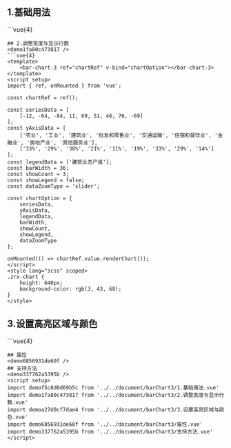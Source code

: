 ## 1.基础用法
<demof5c8d0d69b5c />
```vue{4}
<template>
    <bar-chart-3 ref="chartRef" v-bind="chartOption"></bar-chart-3>
</template>
<script setup>
import { ref, onMounted } from 'vue';

const chartRef = ref();

const seriesData = [
    [-12, -64, -84, 11, 69, 51, 46, 76, -69],
    [87, 29, -80, -66, 21, -23, 88, 9, -9]
];
const yAxisData = [
    ['农业', '工业', '建筑业', '批发和零售业', '交通运输', '住宿和餐饮业', '金融业', '房地产业', '其他服务业'],
    ['33%', '29%', '38%', '21%', '11%', '19%', '33%', '29%', '14%']
];
const legendData = ['建筑业总产值', '前20名产值'];
const chartOption = {
    seriesData,
    yAxisData,
    legendData,
    showCount: 3
};

onMounted(() => chartRef.value.renderChart());
</script>
<style lang="scss" scoped>
.zrx-chart {
    height: 640px;
    background-color: rgb(3, 43, 68);
}
</style>
```
## 2.调整宽度与显示行数
<demo1fa80c473817 />
```vue{4}
<template>
    <bar-chart-3 ref="chartRef" v-bind="chartOption"></bar-chart-3>
</template>
<script setup>
import { ref, onMounted } from 'vue';

const chartRef = ref();

const seriesData = [
    [-12, -64, -84, 11, 69, 51, 46, 76, -69]
];
const yAxisData = [
    ['农业', '工业', '建筑业', '批发和零售业', '交通运输', '住宿和餐饮业', '金融业', '房地产业', '其他服务业'],
    ['33%', '29%', '38%', '21%', '11%', '19%', '33%', '29%', '14%']
];
const legendData = ['建筑业总产值'];
const barWidth = 36;
const showCount = 3;
const showLegend = false;
const dataZoomType = 'slider';

const chartOption = {
    seriesData,
    yAxisData,
    legendData,
    barWidth,
    showCount,
    showLegend,
    dataZoomType
};

onMounted(() => chartRef.value.renderChart());
</script>
<style lang="scss" scoped>
.zrx-chart {
    height: 640px;
    background-color: rgb(3, 43, 68);
}
</style>
```
## 3.设置高亮区域与颜色
<demoa27d0cf7dae4 />
```vue{4}
<template>
    <bar-chart-3 ref="chartRef" v-bind="chartOption"></bar-chart-3>
</template>
<script setup>
import { ref, onMounted } from 'vue';

const chartRef = ref();

const seriesData = [
    [-12, -64, -84, 11, 69, 51, 46, 76, -69],
    [87, 29, -80, -66, 21, -23, 88, 9, -9]
];
const yAxisData = [
    ['农业', '工业', '建筑业', '批发和零售业', '交通运输', '住宿和餐饮业', '金融业', '房地产业', '其他服务业'],
    ['33%', '29%', '38%', '21%', '11%', '19%', '33%', '29%', '14%']
];
const legendData = ['建筑业总产值', '前20名产值'];
const barWidth = 18;
const yAxisHighlightArea = [2, 4];
const highlightAreaColor = 'rgba(255, 0, 0, 0.2)';

const chartOption = {
    seriesData,
    yAxisData,
    legendData,
    barWidth,
    yAxisHighlightArea,
    highlightAreaColor
};

onMounted(() => chartRef.value.renderChart());
</script>
<style lang="scss" scoped>
.zrx-chart {
    height: 640px;
    background-color: rgb(3, 43, 68);
}
</style>
```
## 属性
<demo6856931de60f />
## 支持方法
<demo337762a5395b />
<script setup>
import demof5c8d0d69b5c from '../../document/barChart3/1.基础用法.vue'
import demo1fa80c473817 from '../../document/barChart3/2.调整宽度与显示行数.vue'
import demoa27d0cf7dae4 from '../../document/barChart3/3.设置高亮区域与颜色.vue'
import demo6856931de60f from '../../document/barChart3/属性.vue'
import demo337762a5395b from '../../document/barChart3/支持方法.vue'
</script>